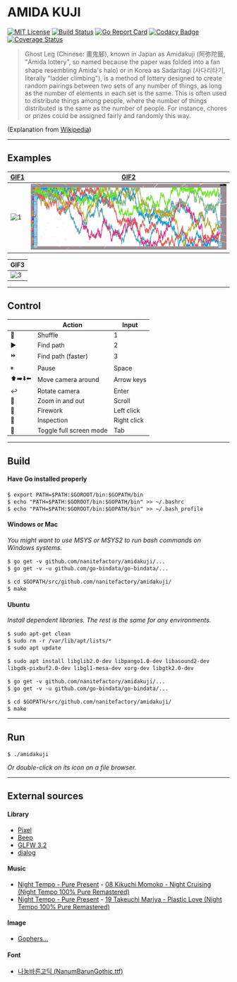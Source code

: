 # AMIDA KUJI

[![MIT License](https://img.shields.io/badge/Licence-MIT-blue.svg)](./LICENSE) [![Build Status](https://travis-ci.org/NaniteFactory/amidakuji.svg?branch=master)](https://travis-ci.org/NaniteFactory/amidakuji) [![Go Report Card](https://goreportcard.com/badge/github.com/nanitefactory/amidakuji)](https://goreportcard.com/report/github.com/nanitefactory/amidakuji) [![Codacy Badge](https://api.codacy.com/project/badge/Grade/20cc2ee6013d4f5fae11817fa5fb1a6b)](https://www.codacy.com/app/NaniteFactory/amidakuji?utm_source=github.com&amp;utm_medium=referral&amp;utm_content=NaniteFactory/amidakuji&amp;utm_campaign=Badge_Grade) [![Coverage Status](https://coveralls.io/repos/github/NaniteFactory/amidakuji/badge.svg?branch=master)](https://coveralls.io/github/NaniteFactory/amidakuji?branch=master)

> Ghost Leg (Chinese: 畫鬼腳), known in Japan as Amidakuji (阿弥陀籤, "Amida lottery", so named because the paper was folded into a fan shape resembling Amida's halo) or in Korea as Sadaritagi (사다리타기, literally "ladder climbing"), is a method of lottery designed to create random pairings between two sets of any number of things, as long as the number of elements in each set is the same. This is often used to distribute things among people, where the number of things distributed is the same as the number of people. For instance, chores or prizes could be assigned fairly and randomly this way.

(Explanation from [Wikipedia](https://en.wikipedia.org/wiki/Ghost_Leg))

- - -

## Examples

| [GIF1](examples/user_conf_sample6.json) | [GIF2](examples/user_conf_sample3.json) |
|-----------------------------------------|-----------------------------------------|
| ![1](examples/1.gif)                    | ![2](examples/2.gif)                    |

| GIF3                 |
|----------------------|
| ![3](examples/3.gif) |

- - -

## Control

|       | Action                  | Input       |
|-------|-------------------------|-------------|
| 🔀 	| Shuffle                 | 1           |
| ▶️ 	| Find path               | 2           |
| ⏩ 	| Find path (faster)      | 3           |
| ⏸ 	| Pause                   | Space       |
| ⬆️➡️⬇️⬅️ 	| Move camera around      | Arrow keys  |
| ↩️ 	| Rotate camera           | Enter       |
| 🔭 	| Zoom in and out         | Scroll      |
| 🎇 	| Firework                | Left click  |
| 🔬 	| Inspection              | Right click |
| 🔁 	| Toggle full screen mode | Tab         |

- - -

## Build

#### Have Go installed properly

```
$ export PATH=$PATH:$GOROOT/bin:$GOPATH/bin
$ echo "PATH=$PATH:$GOROOT/bin:$GOPATH/bin" >> ~/.bashrc
$ echo "PATH=$PATH:$GOROOT/bin:$GOPATH/bin" >> ~/.bash_profile
```

#### Windows or Mac

*You might want to use MSYS or MSYS2 to run bash commands on Windows systems.*

```
$ go get -v github.com/nanitefactory/amidakuji/...
$ go get -v -u github.com/go-bindata/go-bindata/...
```

```
$ cd $GOPATH/src/github.com/nanitefactory/amidakuji/
$ make
```

#### Ubuntu

*Install dependent libraries. The rest is the same for any environments.*

```
$ sudo apt-get clean
$ sudo rm -r /var/lib/apt/lists/*
$ sudo apt update
```

```
$ sudo apt install libglib2.0-dev libpango1.0-dev libasound2-dev libgdk-pixbuf2.0-dev libgl1-mesa-dev xorg-dev libgtk2.0-dev
```

```
$ go get -v github.com/nanitefactory/amidakuji/...
$ go get -v -u github.com/go-bindata/go-bindata/...
```

```
$ cd $GOPATH/src/github.com/nanitefactory/amidakuji/
$ make
```

- - -

## Run

```
$ ./amidakuji
```

*Or double-click on its icon on a file browser.*

- - -

## External sources

#### Library
- [Pixel](https://github.com/faiface/pixel/tree/7cff3ce3aed80129b7b1dd57e63439426e11b6ee)
- [Beep](https://github.com/faiface/beep/tree/63cc6fbbac46dba1a03e55f0ebc965d6c82ca8e1)
- [GLFW 3.2](https://github.com/go-gl/glfw/tree/513e4f2bf85c31fba0fc4907abd7895242ccbe50/v3.2/glfw)
- [dialog](https://github.com/sqweek/dialog/tree/2f9d9e5dd848a3bad4bdd0210c73bb90c13a3791)

#### Music
- [Night Tempo - Pure Present](https://nighttempo.bandcamp.com/album/pure-present) - [08 Kikuchi Momoko - Night Cruising (Night Tempo 100% Pure Remastered)](https://nighttempo.bandcamp.com/track/kikuchi-momoko-night-cruising-night-tempo-100-pure-remastered-2)
- [Night Tempo - Pure Present](https://nighttempo.bandcamp.com/album/pure-present) - [19 Takeuchi Mariya - Plastic Love (Night Tempo 100% Pure Remastered)](https://nighttempo.bandcamp.com/track/takeuchi-mariya-plastic-love-night-tempo-100-pure-remastered-3)

#### Image
- [Gophers...](https://github.com/egonelbre/gophers/tree/dfb1bc3e6092179bd80d2e4156a8d32dba484cc9)

#### Font
- [나눔바른고딕 (NanumBarunGothic.ttf)](https://hangeul.naver.com/2017/nanum)

